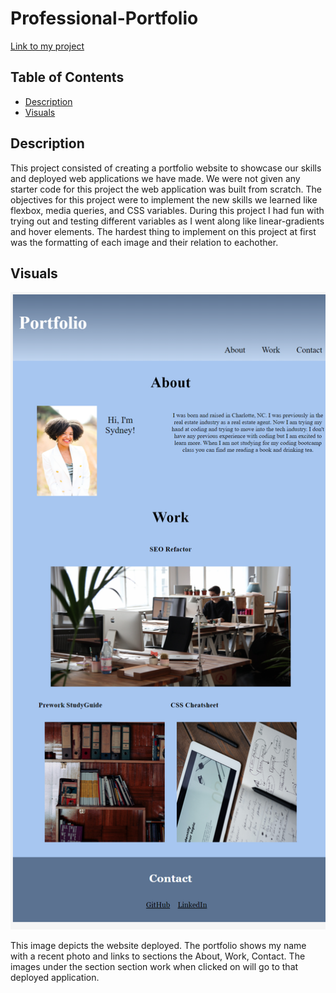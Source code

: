 # Professional-Portfolio

[Link to my project](https://sydneyhaynes22.github.io/professional-portfolio/)

## Table of Contents
- [Description](#description)
- [Visuals](#visuals)



## Description
This project consisted of creating a portfolio website to showcase our skills and deployed web applications we have made. We were not given any starter code for this project the web application was built from scratch. The objectives for this project were to implement the new skills we learned like flexbox, media queries, and CSS variables. During this project I had fun with trying out and testing different variables as I went along like linear-gradients and hover elements. The hardest thing to implement on this project at first was the formatting of each image and their relation to eachother. 

## Visuals
![image](./assets/images/screenshot.png)

This image depicts the website deployed. The portfolio
shows my name with a recent photo and links to sections the About, Work, Contact. The images under the section section work when clicked on will go to that deployed application. 